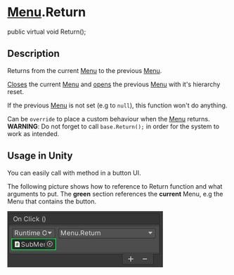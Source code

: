 # [Menu](Menu).Return

public virtual void Return();

## Description

Returns from the current [Menu](Menu) to the previous [Menu](Menu).

[Closes](Menu.Close) the current [Menu](Menu) and [opens](Menu.Open) the previous [Menu](Menu) with it's hierarchy reset.

If the previous [Menu](Menu) is not set (e.g to `null`), this function won't do anything.

Can be `override` to place a custom behaviour when the [Menu](Menu) returns.
**WARNING**: Do not forget to call `base.Return();` in order for the system to work as intended.

## Usage in Unity

You can easily call with method in a button UI.

The following picture shows how to reference to Return function and what arguments to put.
The **green** section references the **current** Menu, e.g the Menu that contains the button.

![Image not Found](https://github.com/benjaminhate/Unity-SimpleMenuController/raw/main/Documentation~/Components/Public%20Methods/Images/Menu%20-%20Return%20button%20UI.PNG "Return button UI")